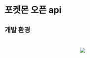# 포켓몬 오픈 api 


## 개발 환경
```
	
```
<div align="center">
	<img src="https://img.shields.io/badge/React-61DAFB?style=flat&logo=Java&logoColor=white" />
	
	

</div>
